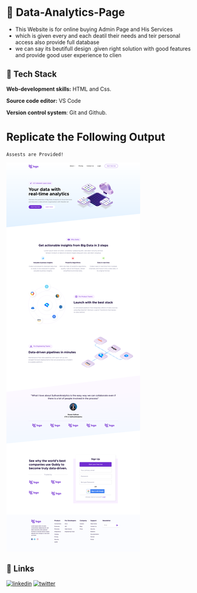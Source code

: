 # 🔗 Data-Analytics-Page

- This Website is for online buying Admin Page and His Services
- which is given every and each deatil their needs and teir personal access also provide full database
- we can say its beutifull design .given right solution with good features and provide good user experience to clien

 ## 🔗 Tech Stack

**Web-development skills:** HTML and Css.

**Source code editor:** VS Code

**Version control system**: Git and Github.



# Replicate the Following Output

`Assests are Provided!`

![Project 6](./Data%20Analytics%20Landing%20page.png)

## 🔗 Links

[![linkedin](https://img.shields.io/badge/linkedin-0A66C2?style=for-the-badge&logo=linkedin&logoColor=white)](https://www.linkedin.com/in/dipesh-joshi-2512a2162/)
[![twitter](https://img.shields.io/badge/twitter-1DA1F2?style=for-the-badge&logo=twitter&logoColor=white)](https://twitter.com/DipeshJ2310)

